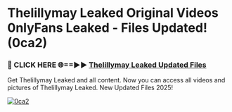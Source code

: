 # Thelillymay Leaked Original Videos 0nlyFans Leaked - Files Updated! (0ca2)

<h3>🔴 CLICK HERE 🌐==►► <a href="https://tinyurl.com/2m67pmp6" rel="nofollow">Thelillymay Leaked Updated Files</a></h3>

Get Thelillymay Leaked and all content. Now you can access all videos and pictures of Thelillymay Leaked. New Updated Files 2025!

[![0ca2](https://i.imgur.com/H4QAA4z.gif)](https://tinyurl.com/2m67pmp6)